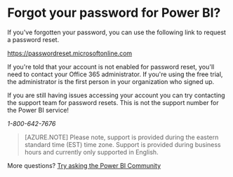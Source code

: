 ﻿<properties 
   pageTitle="Forgot your password for Power BI?"
   description="Forgot your password for Power BI?"
   services="powerbi" 
   documentationCenter="" 
   authors="guyinacube" 
   manager="ericre" 
   backup=""
   editor=""
   tags=""
   qualityFocus="no"
   qualityDate=""/>
 
<tags
   ms.service="powerbi"
   ms.devlang="NA"
   ms.topic="article"
   ms.tgt_pltfrm="NA"
   ms.workload="powerbi"
   ms.date="06/28/2017"
   ms.author="asaxton"/>

# Forgot your password for Power BI?

If you've forgotten your password, you can use the following link to request a password reset.

<https://passwordreset.microsoftonline.com>

If you're told that your account is not enabled for password reset, you'll need to contact your Office 365 administrator. If you're using the free trial, the administrator is the first person in your organization who signed up.

If you are still having issues accessing your account you can try contacting the support team for password resets. This is not the support number for the Power BI service!

*1-800-642-7676*

> [AZURE.NOTE] Please note, support is provided during the eastern standard time (EST) time zone. Support is provided during business hours and currently only supported in English.

More questions? [Try asking the Power BI Community](http://community.powerbi.com/)